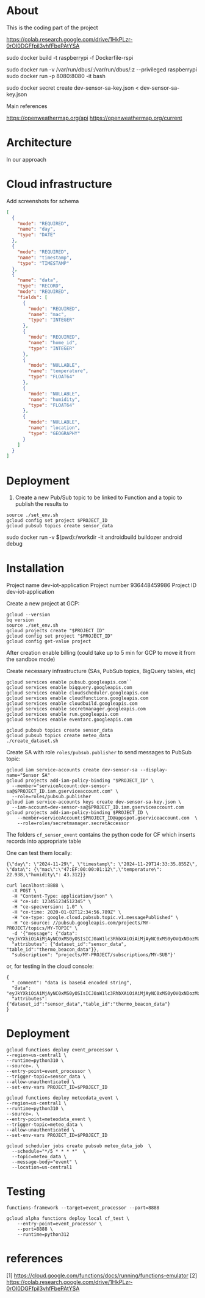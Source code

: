 # About

This is the coding part of the project 

https://colab.research.google.com/drive/1HkPLzr-0rOI0DGFfpil3vhfFbePAtYSA

sudo docker build -t raspberrypi -f Dockerfile-rspi

sudo docker run -v /var/run/dbus/:/var/run/dbus/:z --privileged raspberrypi
sudo docker run -p 8080:8080 -it bash 

sudo docker secret create dev-sensor-sa-key.json < dev-sensor-sa-key.json

Main references

https://openweathermap.org/api
https://openweathermap.org/current

# Architecture

In our approach 

# Cloud infrastructure

Add screenshots for schema

```json
[
  {
    "mode": "REQUIRED",
    "name": "day",
    "type": "DATE"
  },
  {
    "mode": "REQUIRED",
    "name": "timestamp",
    "type": "TIMESTAMP"
  },
  {
    "name": "data",
    "type": "RECORD",
    "mode": "REQUIRED",
    "fields": [
      {
        "mode": "REQUIRED",
        "name": "mac",
        "type": "INTEGER"
      },
      {
        "mode": "REQUIRED",
        "name": "home_id",
        "type": "INTEGER"
      },
      {
        "mode": "NULLABLE",
        "name": "temperature",
        "type": "FLOAT64"
      },
      {
        "mode": "NULLABLE",
        "name": "humidity",
        "type": "FLOAT64"
      },
      {
        "mode": "NULLABLE",
        "name": "location",
        "type": "GEOGRAPHY"
      }
    ]
  }
]


```

# Deployment

1. Create a new Pub/Sub topic to be linked to Function and a topic to publish the results to

```
source ./set_env.sh
gcloud config set project $PROJECT_ID
gcloud pubsub topics create sensor_data
```

sudo docker run -v $(pwd):/workdir -it androidbuild
buildozer android debug


# Installation

 Project name
dev-iot-application
Project number
936448459986
Project ID
dev-iot-application 


Create a new project at GCP:

```shell
gcloud --version
bq version
source ./set_env.sh 
gcloud projects create "$PROJECT_ID"
gcloud config set project "$PROJECT_ID"
gcloud config get-value project
```

After creation enable billing (could take up to 5 min for GCP to move it from the sandbox mode)

Create necessary infrastructure (SAs, PubSub topics, BigQuery tables, etc)
```shell
gcloud services enable pubsub.googleapis.com``
gcloud services enable biqquery.googleapis.com
gcloud services enable cloudscheduler.googleapis.com
gcloud services enable cloudfunctions.googleapis.com
gcloud services enable cloudbuild.googleapis.com
gcloud services enable secretmanager.googleapis.com
gcloud services enable run.googleapis.com
gcloud services enable eventarc.googleapis.com

gcloud pubsub topics create sensor_data
gcloud pubsub topics create meteo_data
./create_dataset.sh
```

Create SA with role `roles/pubsub.publisher` to send messages to PubSub topic:

```shell
gcloud iam service-accounts create dev-sensor-sa --display-name="Sensor SA"
gcloud projects add-iam-policy-binding "$PROJECT_ID" \
  --member="serviceAccount:dev-sensor-sa@$PROJECT_ID.iam.gserviceaccount.com" \
  --role=roles/pubsub.publisher
gcloud iam service-accounts keys create dev-sensor-sa-key.json \
  --iam-account=dev-sensor-sa@$PROJECT_ID.iam.gserviceaccount.com
gcloud projects add-iam-policy-binding $PROJECT_ID \
    --member=serviceAccount:$PROJECT_ID@appspot.gserviceaccount.com  \
    --role=roles/secretmanager.secretAccessor
```

The folders `cf_sensor_event` contains the python code for CF which inserts records into appropriate table

One can test them locally:

```shell
{\"day\": \"2024-11-29\", \"timestamp\": \"2024-11-29T14:33:35.855Z\", \"data\": {\"mac\":\"47:EF:00:00:01:12\",\"temperature\": 22.938,\"humidity\": 43.312}}
```

```shell
curl localhost:8888 \
  -X POST \
  -H "Content-Type: application/json" \
  -H "ce-id: 123451234512345" \
  -H "ce-specversion: 1.0" \
  -H "ce-time: 2020-01-02T12:34:56.789Z" \
  -H "ce-type: google.cloud.pubsub.topic.v1.messagePublished" \
  -H "ce-source: //pubsub.googleapis.com/projects/MY-PROJECT/topics/MY-TOPIC" \
  -d '{"message": {"data": "eyJkYXkiOiAiMjAyNC0xMS0yOSIsICJ0aW1lc3RhbXAiOiAiMjAyNC0xMS0yOVQxNDozMzozNS44NTVaIiwgImRhdGEiOiB7Im1hYyI6IjQ3OkVGOjAwOjAwOjAxOjEyIiwidGVtcGVyYXR1cmUiOiAyMi45MzgsImh1bWlkaXR5IjogNDMuMzEyfX0K", 
  "attributes": {"dataset_id":"sensor_data", "table_id":"thermo_beacon_data"}}, 
  "subscription": "projects/MY-PROJECT/subscriptions/MY-SUB"}'
```

or, for testing in the cloud console:
```shell
{
  "_comment": "data is base64 encoded string",
  "data": "eyJkYXkiOiAiMjAyNC0xMS0yOSIsICJ0aW1lc3RhbXAiOiAiMjAyNC0xMS0yOVQxNDozMzozNS44NTVaIiwgImRhdGEiOiB7Im1hYyI6IjQ3OkVGOjAwOjAwOjAxOjEyIiwidGVtcGVyYXR1cmUiOiAyMi45MzgsImh1bWlkaXR5IjogNDMuMzEyfX0K",
  "attributes": {"dataset_id":"sensor_data","table_id":"thermo_beacon_data"}
}
```

# Deployment

```shell
gcloud functions deploy event_processor \
--region=us-central1 \
--runtime=python310 \
--source=. \
--entry-point=event_processor \
--trigger-topic=sensor_data \
--allow-unauthenticated \
--set-env-vars PROJECT_ID=$PROJECT_ID
```

```shell
gcloud functions deploy meteodata_event \
--region=us-central1 \
--runtime=python310 \
--source=. \
--entry-point=meteodata_event \
--trigger-topic=meteo_data \
--allow-unauthenticated \
--set-env-vars PROJECT_ID=$PROJECT_ID
```

```shell
gcloud scheduler jobs create pubsub meteo_data_job  \
  --schedule="*/5 * * * *"  \
  --topic=meteo_data \
  --message-body="event" \
  --location=us-central1
```

# Testing

```shell
functions-framework --target=event_processor --port=8888
```

```shell
gcloud alpha functions deploy local cf_test \
    --entry-point=event_processor \
    --port=8888 \
    --runtime=python312

```

# references

[1] https://cloud.google.com/functions/docs/running/functions-emulator
[2] https://colab.research.google.com/drive/1HkPLzr-0rOI0DGFfpil3vhfFbePAtYSA

